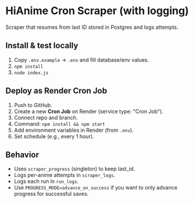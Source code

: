 # HiAnime Cron Scraper (with logging)

Scraper that resumes from last ID stored in Postgres and logs attempts.

## Install & test locally
1. Copy `.env.example` -> `.env` and fill database/env values.
2. `npm install`
3. `node index.js`

## Deploy as Render Cron Job
1. Push to GitHub.
2. Create a new **Cron Job** on Render (service type: "Cron Job").
3. Connect repo and branch.
4. Command: `npm install && npm start`
5. Add environment variables in Render (from `.env`).
6. Set schedule (e.g., every 1 hour).

## Behavior
- Uses `scraper_progress` (singleton) to keep last_id.
- Logs per-anime attempts in `scraper_logs`.
- Logs each run in `run_logs`.
- Use `PROGRESS_MODE=advance_on_success` if you want to only advance progress for successful saves.
